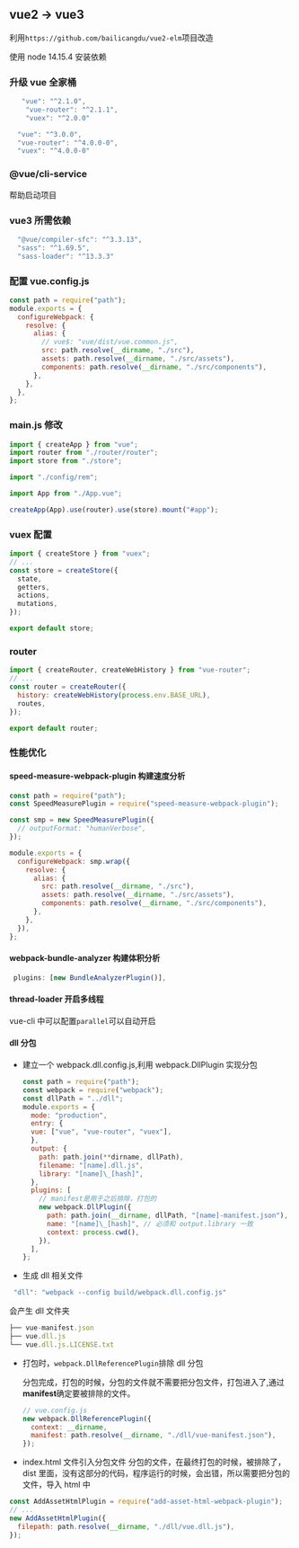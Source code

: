 <!--
 * @Author: wy
 * @Date: 2023-12-27 10:55:25
 * @LastEditors: wy
 * @LastEditTime: 2023-12-28 16:14:00
 * @FilePath: /笔记/changeVue2ToVue3/README.md
 * @Description:
-->

## vue2 -> vue3

利用`https://github.com/bailicangdu/vue2-elm`项目改造

使用 node 14.15.4 安装依赖

### 升级 vue 全家桶

```js
   "vue": "^2.1.0",
    "vue-router": "^2.1.1",
    "vuex": "^2.0.0"
```

```js
  "vue": "^3.0.0",
  "vue-router": "^4.0.0-0",
  "vuex": "^4.0.0-0"
```

### @vue/cli-service

帮助启动项目

### vue3 所需依赖

```js
  "@vue/compiler-sfc": "^3.3.13",
  "sass": "^1.69.5",
  "sass-loader": "^13.3.3"
```

### 配置 vue.config.js

```js
const path = require("path");
module.exports = {
  configureWebpack: {
    resolve: {
      alias: {
        // vue$: "vue/dist/vue.common.js",
        src: path.resolve(__dirname, "./src"),
        assets: path.resolve(__dirname, "./src/assets"),
        components: path.resolve(__dirname, "./src/components"),
      },
    },
  },
};
```

### main.js 修改

```js
import { createApp } from "vue";
import router from "./router/router";
import store from "./store";

import "./config/rem";

import App from "./App.vue";

createApp(App).use(router).use(store).mount("#app");
```

### vuex 配置

```js
import { createStore } from "vuex";
// ...
const store = createStore({
  state,
  getters,
  actions,
  mutations,
});

export default store;
```

### router

```js
import { createRouter, createWebHistory } from "vue-router";
// ...
const router = createRouter({
  history: createWebHistory(process.env.BASE_URL),
  routes,
});

export default router;
```

### 性能优化

#### speed-measure-webpack-plugin 构建速度分析

```js
const path = require("path");
const SpeedMeasurePlugin = require("speed-measure-webpack-plugin");

const smp = new SpeedMeasurePlugin({
  // outputFormat: "humanVerbose",
});

module.exports = {
  configureWebpack: smp.wrap({
    resolve: {
      alias: {
        src: path.resolve(__dirname, "./src"),
        assets: path.resolve(__dirname, "./src/assets"),
        components: path.resolve(__dirname, "./src/components"),
      },
    },
  }),
};
```

#### webpack-bundle-analyzer 构建体积分析

```js
 plugins: [new BundleAnalyzerPlugin()],
```

#### thread-loader 开启多线程

vue-cli 中可以配置`parallel`可以自动开启

#### dll 分包

- 建立一个 webpack.dll.config.js,利用 webpack.DllPlugin 实现分包
  ```js
  const path = require("path");
  const webpack = require("webpack");
  const dllPath = "../dll";
  module.exports = {
    mode: "production",
    entry: {
    vue: ["vue", "vue-router", "vuex"],
    },
    output: {
      path: path.join(**dirname, dllPath),
      filename: "[name].dll.js",
      library: "[name]\_[hash]",
    },
    plugins: [
      // manifest是用于之后排除，打包的
      new webpack.DllPlugin({
        path: path.join(__dirname, dllPath, "[name]-manifest.json"),
        name: "[name]\_[hash]", // 必须和 output.library 一致
        context: process.cwd(),
      }),
    ],
  };
  ```
- 生成 dll 相关文件

```js
 "dll": "webpack --config build/webpack.dll.config.js"
```

会产生 dll 文件夹

```js
├── vue-manifest.json
├── vue.dll.js
└── vue.dll.js.LICENSE.txt
```

- 打包时，`webpack.DllReferencePlugin`排除 dll 分包

  分包完成，打包的时候，分包的文件就不需要把分包文件，打包进入了,通过**manifest**确定要被排除的文件。

  ```js
  // vue.config.js
  new webpack.DllReferencePlugin({
    context: __dirname,
    manifest: path.resolve(__dirname, "./dll/vue-manifest.json"),
  });
  ```

- index.html 文件引入分包文件
  分包的文件，在最终打包的时候，被排除了，dist 里面，没有这部分的代码，程序运行的时候，会出错，所以需要把分包的文件，导入 html 中

```js
const AddAssetHtmlPlugin = require("add-asset-html-webpack-plugin");
// ...
new AddAssetHtmlPlugin({
  filepath: path.resolve(__dirname, "./dll/vue.dll.js"),
});
```
